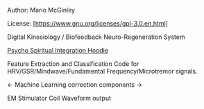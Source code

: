 Author: Mario McGinley

License: [https://www.gnu.org/licenses/gpl-3.0.en.html]

Digital Kinesiology / Biofeedback Neuro-Regeneration System

[Psycho Spiritual Integration Hoodie](http://mario.cristo.life/psimask)

Feature Extraction and Classification Code for HRV/GSR/Mindwave/Fundamental Frequency/Microtremor signals.

<- Machine Learning correction components ->

EM Stimulator Coil Waveform output
